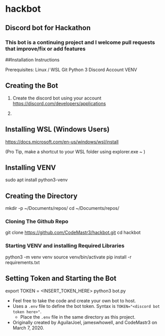 # hackbot
## Discord bot for Hackathon
### This bot is a continuing project and I welcome pull requests that improve/fix or add features

##Installation Instructions

Prerequisites:
Linux / WSL
Git 
Python 3
Discord Account
VENV


## Creating the Bot

1. Create the discord bot using your account
https://discord.com/developers/applications

2. 

## Installing WSL (Windows Users)

https://docs.microsoft.com/en-us/windows/wsl/install

(Pro Tip, make a shortcut to your WSL folder using explorer.exe ~ )

## Installing VENV

sudo apt install python3-venv

##

## Creating the Directory

mkdir -p ~/Documents/repos/
cd ~/Documents/repos/

### Cloning The Github Repo
git clone https://github.com/CodeMastr3/hackbot.git
cd hackbot


### Starting VENV and installing Required Libraries

python3 -m venv venv
source venv/bin/activate
pip install -r requirements.txt

## Setting Token and Starting the Bot

export TOKEN = <INSERT_TOKEN_HERE> 
python3 bot.py


* Feel free to take the code and create your own bot to host.
* Uses a `.env` file to define the bot token. Syntax is `TOKEN="<discord bot token here>"`.
    * Place the `.env` file in the same directory as this project.
* Originally created by AguilarJoel, jameswhowell, and CodeMastr3 on March 7, 2020.
